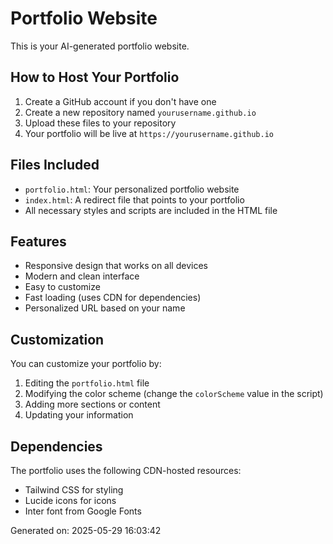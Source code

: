 # Portfolio Website

This is your AI-generated portfolio website.

## How to Host Your Portfolio

1. Create a GitHub account if you don't have one
2. Create a new repository named `yourusername.github.io`
3. Upload these files to your repository
4. Your portfolio will be live at `https://yourusername.github.io`

## Files Included

- `portfolio.html`: Your personalized portfolio website
- `index.html`: A redirect file that points to your portfolio
- All necessary styles and scripts are included in the HTML file

## Features

- Responsive design that works on all devices
- Modern and clean interface
- Easy to customize
- Fast loading (uses CDN for dependencies)
- Personalized URL based on your name

## Customization

You can customize your portfolio by:

1. Editing the `portfolio.html` file
2. Modifying the color scheme (change the `colorScheme` value in the script)
3. Adding more sections or content
4. Updating your information

## Dependencies

The portfolio uses the following CDN-hosted resources:
- Tailwind CSS for styling
- Lucide icons for icons
- Inter font from Google Fonts

Generated on: 2025-05-29 16:03:42
